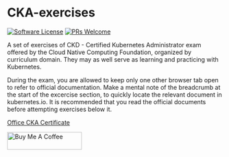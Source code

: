 # CKA-exercises

[![Software License](https://img.shields.io/badge/license-MIT-brightgreen.svg?style=flat-square)](LICENSE)
[![PRs Welcome](https://img.shields.io/badge/PRs-welcome-brightgreen.svg?style=flat-square)](http://makeapullrequest.com)

A set of exercises of CKD - Certified Kubernetes Administrator exam  offered by the Cloud Native Computing Foundation, organized by curriculum domain. They may as well serve as learning and practicing with Kubernetes.

During the exam, you are allowed to keep only one other browser tab open to refer to official documentation. Make a mental note of the breadcrumb at the start of the excercise section, to quickly locate the relevant document in kubernetes.io. It is recommended that you read the official documents before attempting exercises below it.

[Office CKA Certificate](https://training.linuxfoundation.org/certification/certified-kubernetes-administrator-cka/)


<a href="https://www.buymeacoffee.com/qwedsazxc78" target="_blank"><img src="https://cdn.buymeacoffee.com/buttons/default-orange.png" alt="Buy Me A Coffee" height="41" width="174"></a>
